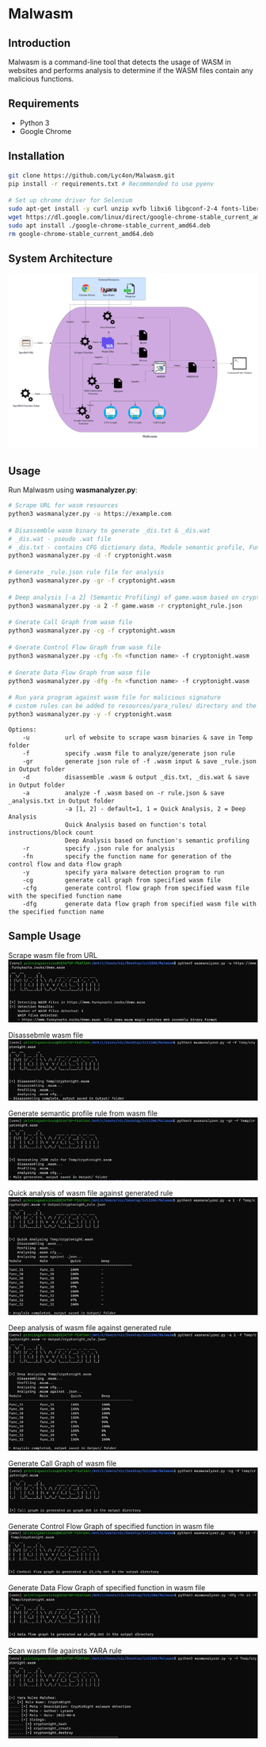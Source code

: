 # Malwasm
## Introduction
Malwasm is a command-line tool that detects the usage of WASM in websites and performs analysis to determine if the WASM files contain any malicious functions.

## Requirements
- Python 3
- Google Chrome 

## Installation

```bash
git clone https://github.com/Lyc4on/Malwasm.git
pip install -r requirements.txt # Recommended to use pyenv

# Set up chrome driver for Selenium
sudo apt-get install -y curl unzip xvfb libxi6 libgconf-2-4 fonts-liberation
wget https://dl.google.com/linux/direct/google-chrome-stable_current_amd64.deb
sudo apt install ./google-chrome-stable_current_amd64.deb
rm google-chrome-stable_current_amd64.deb
```

## System Architecture
![](src/System_Architecture.png)

## Usage
Run Malwasm using **wasmanalyzer.py**:

```bash
# Scrape URL for wasm resources
python3 wasmanalyzer.py -u https://example.com

# Disassemble wasm binary to generate _dis.txt & _dis.wat
# _dis.wat - pseudo .wat file
# _dis.txt - contains CFG dictionary data, Module semantic profile, Functions' profile
python3 wasmanalyzer.py -d -f cryptonight.wasm

# Generate _rule.json rule file for analysis
python3 wasmanalyzer.py -gr -f cryptonight.wasm

# Deep analysis [-a 2] (Semantic Profiling) of game.wasm based on cryptonight_rule.json 
python3 wasmanalyzer.py -a 2 -f game.wasm -r cryptonight_rule.json

# Gnerate Call Graph from wasm file 
python3 wasmanalyzer.py -cg -f cryptonight.wasm 

# Gnerate Control Flow Graph from wasm file 
python3 wasmanalyzer.py -cfg -fn <function name> -f cryptonight.wasm 

# Gnerate Data Flow Graph from wasm file 
python3 wasmanalyzer.py -dfg -fn <function name> -f cryptonight.wasm 

# Run yara program against wasm file for malicious signature
# custom rules can be added to resources/yara_rules/ directory and the program will compile the rules
python3 wasmanalyzer.py -y -f cryptonight.wasm 
```


```
Options:
    -u          url of website to scrape wasm binaries & save in Temp folder
    -f          specify .wasm file to analyze/generate json rule
    -gr         generate json rule of -f .wasm input & save _rule.json in Output folder
    -d          disassemble .wasm & output _dis.txt, _dis.wat & save in Output folder
    -a          analyze -f .wasm based on -r rule.json & save _analysis.txt in Output folder
                -a [1, 2] - default=1, 1 = Quick Analysis, 2 = Deep Analysis
                Quick Analysis based on function's total instructions/block count
                Deep Analysis based on function's semantic profiling
    -r          specify .json rule for analysis
    -fn         specify the function name for generation of the control flow and data flow graph
    -y          specify yara malware detection program to run
    -cg         generate call graph from specified wasm file
    -cfg        generate control flow graph from specified wasm file with the specified function name
    -dfg        generate data flow graph from specified wasm file with the specified function name
```

## Sample Usage
Scrape wasm file from URL
![](src/01_url.png)

Disassebmle wasm file
![](src/02_dis.png)

Generate semantic profile rule from wasm file
![](src/03_gr.png)

Quick analysis of wasm file against generated rule
![](src/04_a_1.png)

Deep analysis of wasm file against generated rule
![](src/05_a_2.png)

Generate Call Graph of wasm file
![](src/06_cg.png)

Generate Control Flow Graph of specified function in wasm file
![](src/07_cfg.png)

Generate Data Flow Graph of specified function in wasm file
![](src/08_dfg.png)

Scan wasm file againsts YARA rule
![](src/09_yara.png)

